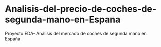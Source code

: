 # Analisis-del-precio-de-coches-de-segunda-mano-en-Espana
Proyecto EDA- Análisis del mercado de coches de segunda mano en España
